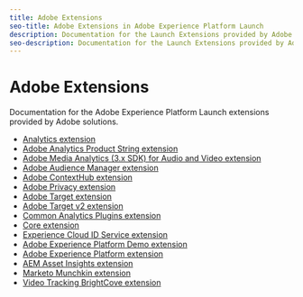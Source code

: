 ```yaml
---
title: Adobe Extensions
seo-title: Adobe Extensions in Adobe Experience Platform Launch
description: Documentation for the Launch Extensions provided by Adobe solutions
seo-description: Documentation for the Launch Extensions provided by Adobe solutions
---
```


# Adobe Extensions

Documentation for the Adobe Experience Platform Launch extensions provided by Adobe solutions.

* [Analytics extension](adobe-analytics-extension/overview.md)
* [Adobe Analytics Product String extension](adobe-analytics-product-string-extension/overview.md)
* [Adobe Media Analytics (3.x SDK) for Audio and Video extension](adobe-media-analytics-3x-for-audio-and-video-extension/overview.md)
* [Adobe Audience Manager extension](./audience-manager/overview.md)
* [Adobe ContextHub extension](./contexthub/overview.md)
* [Adobe Privacy extension](./privacy/overview.md)
* [Adobe Target extension](adobe-target-extension/overview.md)
* [Adobe Target v2 extension](adobe-target-extension-v2.md)
* [Common Analytics Plugins extension](common-analytics-plugins-extension/common-analytics-plugins.md)
* [Core extension](core-extension/overview.md)
* [Experience Cloud ID Service extension](experience-cloud-id-service-extension/overview.md)
* [Adobe Experience Platform Demo extension](./platform-demo/overview.md)
* [Adobe Experience Platform extension](aep-web-sdk/overview.md)
* [AEM Asset Insights extension](aem-asset-insights/aem-asset-insights.md)
* [Marketo Munchkin extension](marketo-munchkin-extension/overview.md)
* [Video Tracking BrightCove extension](video-tracking-brightcove-extension/overview.md)

<!--  previously empty parent topic. -->
